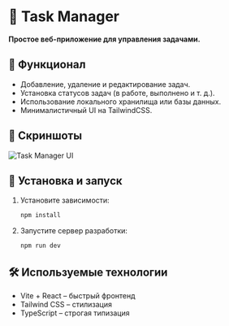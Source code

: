 # 📝 Task Manager

**Простое веб-приложение для управления задачами.**

## 🚀 Функционал
- Добавление, удаление и редактирование задач.
- Установка статусов задач (в работе, выполнено и т. д.).
- Использование локального хранилища или базы данных.
- Минималистичный UI на TailwindCSS.

## 📸 Скриншоты
![Task Manager UI](https://postimg.cc/dZjLRWFq)

## 🔧 Установка и запуск

1. Установите зависимости:
   ```sh
   npm install
   
2. Запустите сервер разработки:
   ```sh
   npm run dev

## 🛠️ Используемые технологии
- Vite + React – быстрый фронтенд
- Tailwind CSS – стилизация
- TypeScript – строгая типизация
